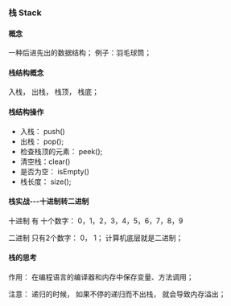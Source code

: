 ### 栈 Stack

#### 概念

一种后进先出的数据结构； 例子：羽毛球筒；



#### 栈结构概念

入栈， 出栈， 栈顶， 栈底；

#### 栈结构操作

* 入栈： push()
* 出栈： pop();
* 检查栈顶的元素： peek();
* 清空栈：clear()
* 是否为空： isEmpty()
* 栈长度： size();

#### 栈实战---十进制转二进制

十进制 有 十个数字： 0，1，2，3，4，5，6，7，8，9

二进制 只有2个数字： 0， 1； 计算机底层就是二进制；

#### 栈的思考

作用： 在编程语言的编译器和内存中保存变量、方法调用；

注意： 递归的时候， 如果不停的递归而不出栈， 就会导致内存溢出；